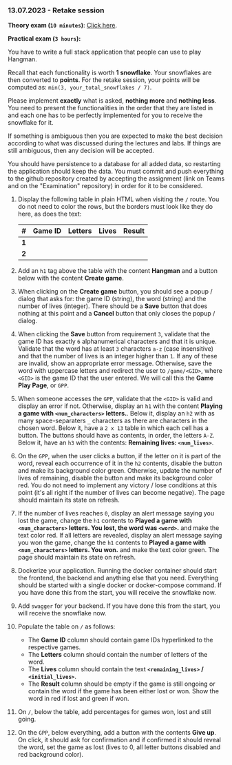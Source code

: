 ### 13.07.2023 - Retake session

**Theory exam (`10 minutes`)**: [Click here](https://forms.gle/kYUceVot1aWTDUeH6).

**Practical exam (`3 hours`):**

You have to write a full stack application that people can use to play Hangman.

Recall that each functionality is worth **1 snowflake**. Your snowflakes are then converted to **points**. For the retake session, your points will be computed as: `min(3, your_total_snowflakes / 7)`.

Please implement **exactly** what is asked, **nothing more** and **nothing less**. You need to present the functionalities in the order that they are listed in and each one has to be perfectly implemented for you to receive the snowflake for it. 

If something is ambiguous then you are expected to make the best decision according to what was discussed during the lectures and labs. If things are still ambiguous, then any decision will be accepted.

You should have persistence to a database for all added data, so restarting the application should keep the data. You must commit and push everything to the github repository created by accepting the assignment (link on Teams and on the "Examination" repository) in order for it to be considered.

1. Display the following table in plain HTML when visiting the `/` route. You do not need to color the rows, but the borders must look like they do here, as does the text:

    |  **#**  | **Game ID** | **Letters** | **Lives** | **Result** |  
    |---------|-------------|-------------|-----------|------------|  
    | **1** |               |             |           |            |  
    | **2** |               |             |           |            |  
    
2. Add an `h1` tag above the table with the content **Hangman** and a button below with the content **Create game**.

3. When clicking on the **Create game** button, you should see a popup / dialog that asks for: the game ID (string), the word (string) and the number of lives (integer). There should be a **Save** button that does nothing at this point and a **Cancel** button that only closes the popup / dialog.

4. When clicking the **Save** button from requirement `3`, validate that the game ID has exactly `6` alphanumerical characters and that it is unique. Validate that the word has at least `3` characters `a-z` (case insensitive) and that the number of lives is an integer higher than `1`. If any of these are invalid, show an appropriate error message. Otherwise, save the word with uppercase letters and redirect the user to `/game/<GID>`, where `<GID>` is the game ID that the user entered. We will call this the **Game Play Page**, or `GPP`. 

5. When someone accesses the `GPP`, validate that the `<GID>` is valid and display an error if not. Otherwise, display an `h1` with the content **Playing a game with `<num_characters>` letters.**. Below it, display an `h2` with as many space-separaters `_` characters as there are characters in the chosen word. Below it, have a `2 x 13` table in which each cell has a button. The buttons should have as contents, in order, the letters `A-Z`. Below it, have an `h3` with the contents: **Remaining lives: `<num_lives>`**.

6. On the `GPP`, when the user clicks a button, if the letter on it is part of the word, reveal each occurrence of it in the `h2` contents, disable the button and make its background color green. Otherwise, update the number of lives of remaining, disable the button and make its background color red. You do not need to implement any victory / lose conditions at this point (it's all right if the number of lives can become negative). The page should maintain its state on refresh.

7. If the number of lives reaches `0`, display an alert message saying you lost the game, change the `h1` contents to **Played a game with `<num_characters>` letters. You lost, the word was `<word>`.** and make the text color red. If all letters are revealed, display an alert message saying you won the game, change the `h1` contents to **Played a game with `<num_characters>` letters. You won.** and make the text color green. The page should maintain its state on refresh.

8. Dockerize your application. Running the docker container should start the frontend, the backend and anything else that you need. Everything should be started with a single docker or docker-compose command. If you have done this from the start, you will receive the snowflake now.

9. Add `swagger` for your backend. If you have done this from the start, you will receive the snowflake now.

10. Populate the table on `/` as follows:
    - The **Game ID** column should contain game IDs hyperlinked to the respective games.
    - The **Letters** column should contain the number of letters of the word.
    - The **Lives** column should contain the text **`<remaining_lives>` / `<initial_lives>`**.
    - The **Result** column should be empty if the game is still ongoing or contain the word if the game has been either lost or won. Show the word in red if lost and green if won.

11. On `/`, below the table, add percentages for games won, lost and still going.

12. On the `GPP`, below everything, add a button with the contents **Give up**. On click, it should ask for confirmation and if confirmed it should reveal the word, set the game as lost (lives to 0, all letter buttons disabled and red background color).
